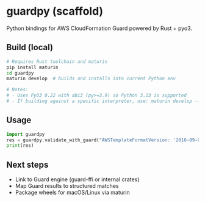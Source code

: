 # guardpy (scaffold)

Python bindings for AWS CloudFormation Guard powered by Rust + pyo3.

## Build (local)

```bash
# Requires Rust toolchain and maturin
pip install maturin
cd guardpy
maturin develop  # builds and installs into current Python env

# Notes:
# - Uses PyO3 0.22 with abi3 (py>=3.9) so Python 3.13 is supported
# - If building against a specific interpreter, use: maturin develop --python $(which python)
```

## Usage

```python
import guardpy
res = guardpy.validate_with_guard("AWSTemplateFormatVersion: '2010-09-09'\nResources: {}\n", None)
print(res)
```

## Next steps
- Link to Guard engine (guard-ffi or internal crates)
- Map Guard results to structured matches
- Package wheels for macOS/Linux via maturin

